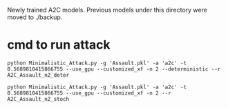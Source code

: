 Newly trained A2C models. Previous models under this directory were moved to ./backup.


# cmd to run attack
```
python Minimalistic_Attack.py -g 'Assault.pkl' -a 'a2c' -t 0.5689810415866755 --use_gpu --customized_xf -n 2 --deterministic --r A2C_Assault_n2_deter

python Minimalistic_Attack.py -g 'Assault.pkl' -a 'a2c' -t 0.5689810415866755 --use_gpu --customized_xf -n 2 --r A2C_Assault_n2_stoch
```
